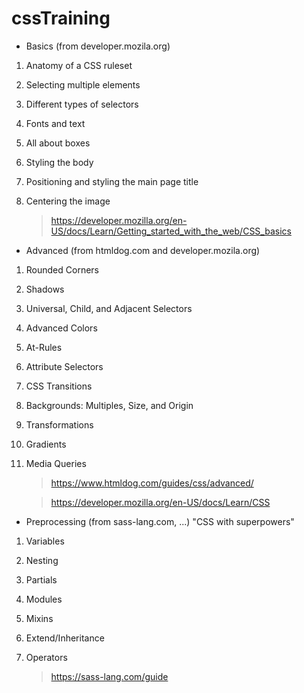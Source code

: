 # cssTraining

- Basics (from developer.mozila.org)

1. Anatomy of a CSS ruleset
2. Selecting multiple elements
3. Different types of selectors
4. Fonts and text
5. All about boxes
6. Styling the body
7. Positioning and styling the main page title
8. Centering the image


    > https://developer.mozilla.org/en-US/docs/Learn/Getting_started_with_the_web/CSS_basics

- Advanced (from htmldog.com and developer.mozila.org)

1. Rounded Corners
2. Shadows
3. Universal, Child, and Adjacent Selectors
4. Advanced Colors
5. At-Rules
6. Attribute Selectors
7. CSS Transitions
8. Backgrounds: Multiples, Size, and Origin
9. Transformations
10. Gradients
11. Media Queries


    > https://www.htmldog.com/guides/css/advanced/
    
    > https://developer.mozilla.org/en-US/docs/Learn/CSS

- Preprocessing (from sass-lang.com, ...) "CSS with superpowers"

1. Variables
2. Nesting
3. Partials
4. Modules
5. Mixins
6. Extend/Inheritance
7. Operators

    > https://sass-lang.com/guide
